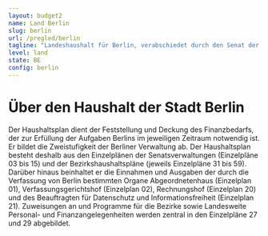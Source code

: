 ```yaml
---
layout: budget2
name: Land Berlin
slug: berlin
url: /pregled/berlin
tagline: "Landeshaushalt für Berlin, verabschiedet durch den Senat der Stadt Berlin."
level: land
state: BE
config: berlin
---
```


# Über den Haushalt der Stadt Berlin

Der Haushaltsplan dient der Feststellung und Deckung des Finanzbedarfs, der zur Erfüllung der Aufgaben Berlins im jeweiligen Zeitraum notwendig ist. Er bildet die Zweistufigkeit der Berliner Verwaltung ab. Der Haushaltsplan besteht deshalb aus den Einzelplänen der Senatsverwaltungen (Einzelpläne 03 bis 15) und der Bezirkshaushaltspläne (jeweils Einzelpläne 31 bis 59). Darüber hinaus beinhaltet er die Einnahmen und Ausgaben der durch die Verfassung von Berlin bestimmten Organe Abgeordnetenhaus (Einzelplan 01), Verfassungsgerichtshof (Einzelplan 02), Rechnungshof (Einzelplan 20) und des Beauftragten für Datenschutz und Informationsfreiheit (Einzelplan 21). Zuweisungen an und Programme für die Bezirke sowie Landesweite Personal- und Finanzangelegenheiten werden zentral in den Einzelpläne 27 und 29 abgebildet.
